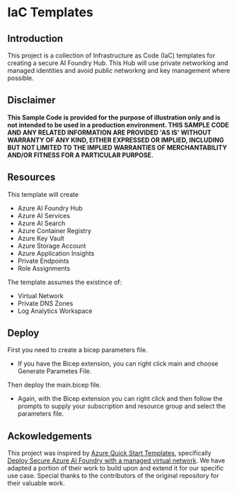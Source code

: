 # IaC Templates

## Introduction
This project is a collection of Infrastructure as Code (IaC) templates for creating a secure AI Foundry Hub.  This Hub will use private networking and managed identities and avoid public networkng and key management where possible.

## Disclaimer
**This Sample Code is provided for the purpose of illustration only and is not intended to be used in a production environment. THIS SAMPLE CODE AND ANY RELATED INFORMATION ARE PROVIDED 'AS IS' WITHOUT WARRANTY OF ANY KIND, EITHER EXPRESSED OR IMPLIED, INCLUDING BUT NOT LIMITED TO THE IMPLIED WARRANTIES OF MERCHANTABILITY AND/OR FITNESS FOR A PARTICULAR PURPOSE.**

## Resources
This template will create
- Azure AI Foundry Hub
- Azure AI Services
- Azure AI Search
- Azure Container Registry
- Azure Key Vault
- Azure Storage Account
- Azure Application Insights
- Private Endpoints
- Role Assignments

The template assumes the existince of:
- Virtual Network
- Private DNS Zones
- Log Analytics Workspace

## Deploy
First you need to create a bicep parameters file.
- If you have the Bicep extension, you can right click main and choose Generate Parametes File.

Then deploy the main.bicep file.
- Again, with the Bicep extension you can right click and then follow the prompts to supply your subscription and resource group and select the parameters file.

## Ackowledgements
This project was inspired by [Azure Quick Start Templates](https://github.com/Azure/azure-quickstart-templates), specifically [Deploy Secure Azure AI Foundry with a managed virtual network](https://github.com/Azure/azure-quickstart-templates/tree/master/quickstarts/microsoft.machinelearningservices/aifoundry-networking-aoao). We have adapted a portion of their work to build upon and extend it for our specific use case. Special thanks to the contributors of the original repository for their valuable work.